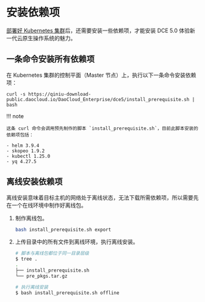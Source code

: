 # 安装依赖项

[部署好 Kubernetes 集群](install-k8s.md)后，还需要安装一些依赖项，才能安装 DCE 5.0 体验新一代云原生操作系统的魅力。

## 一条命令安装所有依赖项

在 Kubernetes 集群的控制平面（Master 节点）上，执行以下一条命令安装依赖项：

```shell
curl -s https://qiniu-download-public.daocloud.io/DaoCloud_Enterprise/dce5/install_prerequisite.sh | bash
```

!!! note

    这条 curl 命令会调用预先制作的脚本 `install_prerequisite.sh`，目前此脚本安装的依赖项包括：

    - helm 3.9.4
    - skopeo 1.9.2
    - kubectl 1.25.0
    - yq 4.27.5

## 离线安装依赖项

离线安装意味着目标主机的网络处于离线状态，无法下载所需依赖项，所以需要先在一个在线环境中制作好离线包。

1. 制作离线包。

    ```bash
    bash install_prerequisite.sh export
    ```

2. 上传目录中的所有文件到离线环境，执行离线安装。

    ``` bash
    # 脚本与离线包都位于同一目录层级
    $ tree .
    .
    ├── install_prerequisite.sh
    └── pre_pkgs.tar.gz

    # 执行离线安装
    $ bash install_prerequisite.sh offline
    ```
